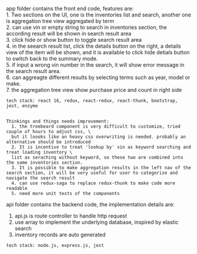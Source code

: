 app folder contains the front end code, features are:\
	1. Two sections on the UI, one is the inventories list and search, another one is aggregation tree view aggregated by term\
     2. can use vin or empty string to search in inventories section, the according result will be shown in search result area\
     3. click hide or show button to toggle search result area\
     4. in the seearch result list, click the details button on the right, a details view of the item will be shown, and it is available to click hide detials button to switch back to the summary mode.\
	5. if input a wrong vin number in the search, it will show error message in the search result area.\
	6. can aggreagte different results by selecting terms such as year, model or make.\
	7. the aggregation tree view show purchase price and count in right side

	
	tech stack: react 16, redux, react-redux, react-thunk, bootstrap, jest, enzyme



```

Thinkings and things needs improvement: 
  1. the treebeard component is very difficult to customize, tried couple of hours to adjust css, \
  but it loooks like an heavy css overwriting is needed. probably an alternative should be introduced
  2. It is incentive to treat 'lookup by' vin as keyword searching and treat loading inventory \
  list as seraching without keyword, so these two are combined into the same inventories section.
  3. It is possible to make aggregation results in the left nav of the search section, it will be very useful for user to categorize and navigate the search result
  4. can use redux-saga to replace redux-thunk to make code more readable
  5. need more unit tests of the components
```


api folder contains the backend code, the implementation details are:
   1. api.js is route controller to handle http request
   2. use array to implement the underlying database, inspired by elastic search
   3. inventory records are auto generated 
   
   ```
   tech stack: node.js, express.js, jest
   ```
	
	
